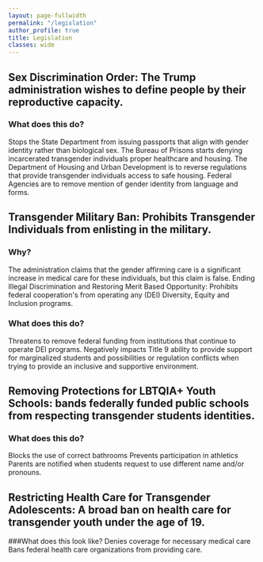 ```yaml
---
layout: page-fullwidth
permalink: "/legislation"
author_profile: true
title: Legislation
classes: wide
---
```


## Sex Discrimination Order: The Trump administration wishes to define people by their reproductive capacity.  
	
### What does this do?
Stops the State Department from issuing passports that align with gender identity rather than biological sex.
The Bureau of Prisons starts denying incarcerated transgender individuals proper healthcare and housing. 
The Department of Housing and Urban Development is to reverse regulations that provide transgender individuals access to safe housing.
Federal Agencies are to remove mention of gender identity from language and forms. 


## Transgender Military Ban: Prohibits Transgender Individuals from enlisting in the military. 

### Why?
The administration claims that the gender affirming care is a significant increase in medical care for these individuals, but this claim is false. 
Ending Illegal Discrimination and Restoring Merit Based Opportunity: Prohibits federal cooperation's from operating any (DEI) Diversity, Equity and Inclusion programs. 
	
### What does this do?
Threatens to remove federal funding from institutions that continue to operate DEI programs.
Negatively impacts Title 9 ability to provide support for marginalized students and possibilities or regulation conflicts when trying to provide an inclusive and supportive environment.  


## Removing Protections for LBTQIA+ Youth Schools: bands federally funded public schools from respecting transgender students identities. 
	
### What does this do?
Blocks the use of correct bathrooms
Prevents participation in athletics
Parents are notified when students request to use different name and/or pronouns. 


## Restricting Health Care for Transgender Adolescents: A broad ban on health care for transgender youth under the age of 19.
	
###What does this look like?
Denies coverage for necessary medical care
Bans federal health care organizations from providing care. 
